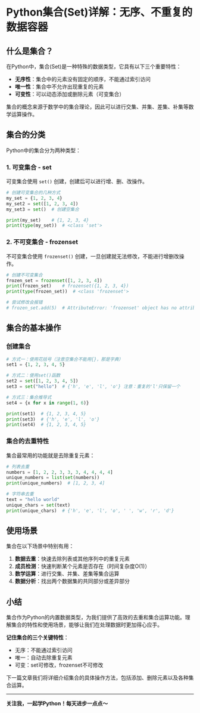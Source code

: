 # Python集合(Set)详解：无序、不重复的数据容器

## 什么是集合？

在Python中，集合(Set)是一种特殊的数据类型，它具有以下三个重要特性：

- **无序性**：集合中的元素没有固定的顺序，不能通过索引访问
- **唯一性**：集合中不允许出现重复的元素
- **可变性**：可以动态添加或删除元素（可变集合）

集合的概念来源于数学中的集合理论，因此可以进行交集、并集、差集、补集等数学运算操作。

## 集合的分类

Python中的集合分为两种类型：

### 1. 可变集合 - set

可变集合使用 `set()` 创建，创建后可以进行增、删、改操作。

```python
# 创建可变集合的几种方式
my_set = {1, 2, 3, 4}
my_set2 = set([1, 2, 3, 4])
my_set3 = set()  # 创建空集合

print(my_set)    # {1, 2, 3, 4}
print(type(my_set))  # <class 'set'>
```

### 2. 不可变集合 - frozenset

不可变集合使用 `frozenset()` 创建，一旦创建就无法修改，不能进行增删改操作。

```python
# 创建不可变集合
frozen_set = frozenset([1, 2, 3, 4])
print(frozen_set)    # frozenset({1, 2, 3, 4})
print(type(frozen_set))  # <class 'frozenset'>

# 尝试修改会报错
# frozen_set.add(5)  # AttributeError: 'frozenset' object has no attribute 'add'
```

## 集合的基本操作

### 创建集合

```python
# 方式一：使用花括号（注意空集合不能用{}，那是字典）
set1 = {1, 2, 3, 4, 5}

# 方式二：使用set()函数
set2 = set([1, 2, 3, 4, 5])
set3 = set("hello")  # {'h', 'e', 'l', 'o'} 注意：重复的'l'只保留一个

# 方式三：集合推导式
set4 = {x for x in range(1, 6)}

print(set1)  # {1, 2, 3, 4, 5}
print(set3)  # {'h', 'e', 'l', 'o'}
print(set4)  # {1, 2, 3, 4, 5}
```

### 集合的去重特性

集合最常用的功能就是去除重复元素：

```python
# 列表去重
numbers = [1, 2, 2, 3, 3, 3, 4, 4, 4, 4]
unique_numbers = list(set(numbers))
print(unique_numbers)  # [1, 2, 3, 4]

# 字符串去重
text = "hello world"
unique_chars = set(text)
print(unique_chars)  # {'h', 'e', 'l', 'o', ' ', 'w', 'r', 'd'}
```

## 使用场景

集合在以下场景中特别有用：

1. **数据去重**：快速去除列表或其他序列中的重复元素
2. **成员检测**：快速判断某个元素是否存在（时间复杂度O(1)）
3. **数学运算**：进行交集、并集、差集等集合运算
4. **数据分析**：找出两个数据集的共同部分或差异部分

## 小结

集合作为Python的内置数据类型，为我们提供了高效的去重和集合运算功能。理解集合的特性和使用场景，能够让我们在处理数据时更加得心应手。

**记住集合的三个关键特性**：
- 无序：不能通过索引访问
- 唯一：自动去除重复元素  
- 可变：set可修改，frozenset不可修改

下一篇文章我们将详细介绍集合的具体操作方法，包括添加、删除元素以及各种集合运算。

---

**关注我，一起学Python！每天进步一点点～**